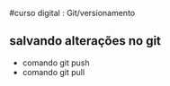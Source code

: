 #curso digital : Git/versionamento

## salvando alterações no git 

* comando git push
* comando git pull
